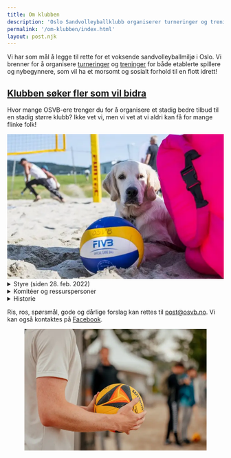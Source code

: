 ```yaml
---
title: Om klubben
description: 'Oslo Sandvolleyballklubb organiserer turneringer og treninger for nybegynnere, etablerte og proffe spillere som vil ha et morsomt og sosialt forhold til sandvolleyball.'
permalink: '/om-klubben/index.html'
layout: post.njk
---
```


Vi har som mål å legge til rette for et voksende sandvolleyballmiljø i Oslo. Vi brenner for å organisere [turneringer](#) og [treninger](#) for både etablerte spillere og nybegynnere, som vil ha et morsomt og sosialt forhold til en flott idrett!

<article class="teaser">
  <div>
    <h2><a href="#">Klubben søker fler som vil bidra</a></h2>
    <p>Hvor mange OSVB-ere trenger du for å organisere et stadig bedre tilbud til en stadig større klubb? Ikke vet vi, men vi vet at vi aldri kan få for mange flinke folk!</p>
  </div>
  <img src="/assets/images/good-boy.webp" alt=""> 
</article>

<details>
  <summary>Styre (siden 28. feb. 2022)</summary>
  <dl>
    <div>
      <dt>Styreleder:</dt> 
      <dd>Sven Andreas Nygaard</dd>
    </div>
    <div>
      <dt>Nestleder:</dt> 
      <dd>Håkon Tveitan </dd>
    </div>
    <div>
      <dt>Styremedlemmer:</dt>
      <dd>Johanne Halseth</dd>
      <dd>Hanne Dalen</dd>
      <dd>Stine Schjødt-Osmo</dd>
      <dd>Ruben Løvli</dd>
      <dd>Haidar Nuri</dd>
      <dd>Vilde Barth</dd>
      <dd>Helga Lindheim (vara)</dd>
    </div>
  </dl>                 

  <p>Tilgang på referater fra styremøter i OSVB: <a href="#">Møtereferater</a></p>
</details>

<details>
  <summary>Komitéer og ressurspersoner</summary>
  <dl>
    <div>
      <dt>Valgkomité 2022</dt>
      <dd>Marte Haldorsen, Katinka Muri Krahn</dd>
    </div>
    <div>
      <dt>Kontrollutvalg:</dt>
      <dd>
        Leder: Geir Inge Rødseth,<br>
        Medlemmer: Maren Rygh, Hilde Naas Rødseth
      </dd>
    </div>
    <div>
      <dt>Resurspersoner (ikke oppdatert)</dt>
      <dd>
        <strong>Organisering av frivillige</strong>: Kristiina Öis<br>
        <strong>Hovedtrener &amp; Spond</strong>: Kjetil Tellnes og Ruben Løvli <br>
        <strong>Turneringssjef</strong>: Stine Schjødt Osmo<br>
        <strong>Turneringsledere</strong>: Stine Schjødt Osmo, Vera Garberg, Kristiina Öis<br>
        <strong>Sponsing</strong>: Ruben Løvli, Mats Lindqvist, Kristiina Öis<br>
        <strong>Klubbklær</strong>: Kristiina Öis<br>
        <strong>Teknisk sjef (baner)</strong>: Geir Inge Rødseth<br>
        <strong>Nettside</strong>: Martin Berglund<br>
        <strong>Riggsjef Jernbanetorget</strong>: Johan Wathne<br>
        <strong>Streaming</strong>: Sindre Svendby<br>
        <strong>Norges Tour og lisenser</strong>: Håkon Tveitan<br>
      </dd>
    </div>
  </dl>
</details>

<details>
  <summary>Historie</summary>
  <p>18.Juli 2000 - Hammerfest, etter endt turnering sitter en gjeng og spiser middag, ideen om å starte
    Oslo Sandvolleyballklubb blir født og de blir enige om å stifte klubben i løpet av 4 mnd. 19. September
    2000 blir klubben stiftet av bl.a Roar Sundbø som på det tidspunktet også var leder av av Norges
    Volleyballforbund. Jan Kvalheim ble «tildelt» klubbens medlemskap nr. 1, dette var omtrent samtidig som
    han spilte sin siste offisielle kamp under OL i Sydney.</p>
  <p>I samarbeid med Oslo Kommune fikk klubben bygget to sandvolleyballbaner innerst i hjørnet på grassletta
    på Voldsløkka. Historien har noen hull her fram til ca. 2006 - om noen har lyst til å supplere, send oss
    gjerne en epost.</p>
  <p>I 2006 kom Bret Roberts, fra Califorina, og startet opp den aktiviteten som la grunnlaget for klubben
    som den fremstår i dag. Aktiviteten vokste raskt, og behovet for flere baner meldte seg tydelig. Et nytt
    styre ble etablert med Stian Hagen som styreleder, han og samboer Live Sundland Johansen gjorde en
    formidalbel innsats for å få bygget de 8 banene vi har i dag.</p>
  <p>I 2011 hadde klubben 122 betalende medlemmer og kapasiteten på de to banene var sprengt, ikke ulikt
    dagens situasjon. Vi hadde 616 aktive utøvere i 2021, til tross for strenge pandemirestriksjoner i 2020
    og 2021. Så langt i 2022 ser det ut til å gå mot nye medlemsrekorder og behovet for flere baner er
    stadig økende.. på tide å starte neste kapittel.</p>
</details>

Ris, ros, spørsmål, gode og dårlige forslag kan rettes til [post@osvb.no](#). Vi kan også kontaktes på [Facebook](#).

<figure class="figure">
  <img class="figure__image" src="/assets/images/wilson.webp" alt="">
</figure>
